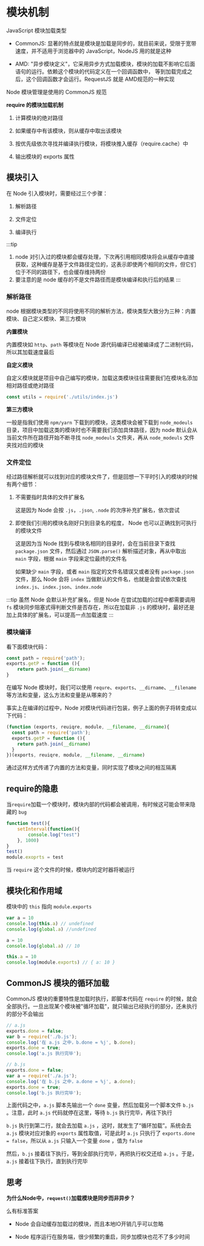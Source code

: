 # 模块机制

JavaScript 模块加载类型

- CommonJS: 显著的特点就是模块是加载是同步的，就目前来说，受限于宽带速度，并不适用于浏览器中的 JavaScript，NodeJS 用的就是这种

- AMD: "异步模块定义"，它采用异步方式加载模块，模块的加载不影响它后面语句的运行。依赖这个模块的代码定义在一个回调函数中，
等到加载完成之后，这个回调函数才会运行。RequestJS 就是 AMD规范的一种实现

Node 模块管理是使用的 CommonJS 规范

**require 的模块加载机制**

1. 计算模块的绝对路径

2. 如果缓存中有该模块，则从缓存中取出该模块 

3. 按优先级依次寻找并编译执行模块，将模块推入缓存（require.cache）中

4. 输出模块的 exports 属性

## 模块引入

在 Node 引入模块时，需要经过三个步骤：

1. 解析路径

2. 文件定位

3. 编译执行

:::tip
1. node 对引入过的模块都会缓存处理，下次再引用相同模块将会从缓存中直接获取，这种缓存是基于文件路径定位的，这表示即使两个相同的文件，但它们位于不同的路径下，也会缓存维持两份
2. 要注意的是 node 缓存的不是文件路径而是模块编译和执行后的结果
::: 

### 解析路径

node 根据模块类型的不同将使用不同的解析方法，模块类型大致分为三种：内置模块、自己定义模块、第三方模块

**内置模块**

内置模块如 `http`、`path` 等模块在 Node 源代码编译已经被编译成了二进制代码，所以其加载速度最后

**自定义模块**

自定义模块就是项目中自己编写的模块，加载这类模块往往需要我们在模块名添加相对路径或绝对路径

```js
const utils = require('./utils/index.js')
```

**第三方模块**

一般是指我们使用 `npm/yarn` 下载到的模块，这类模块会被下载到 `node_modeuls` 目录，项目中加载这类的模块时也不需要我们添加具体路径，因为 node 默认会从当前文件所在路径开始不断寻找 `node_modeuls` 文件夹，再从 `node_modeuls` 文件夹找对应的模块

### 文件定位

经过路径解析就可以找到对应的模块文件了，但是回想一下平时引入的模块的时候有两个细节：

1. 不需要指时具体的文件扩展名

   这是因为 Node 会按 `.js`，`.json`, `.node` 的次序补充扩展名，依次尝试

2. 即使我们引用的模块名刚好只到目录名的程度， Node 也可以正确找到可执行的模块文件

   这是因为当 Node 找到与模块名相同的目录时，会在当前目录下查找 `package.json` 文件，然后通过 `JSON.parse()` 解析描述对象，再从中取出 `main` 字段，根据 `main` 字段来定位最终的文件名
   
   如果缺少 `main` 字段，或者 `main` 指定的文件名错误又或者没有 `package.json` 文件，那么 Node 会将 `index` 当做默认的文件名，也就是会尝试依次查找 `index.js`、`index.json`、`index.node`

:::tip
虽然 Node 会默认补充扩展名，但是 Node 在尝试加载的过程中都需要调用 `fs` 模块同步阻塞式得判断文件是否存在，所以在加载非 `.js` 的模块时，最好还是加上具体的扩展名，可以提高一点加载速度
:::

### 模块编译

看下面模块代码：

```js
const path = require('path');
exports.getP = function (){
	return path.join(__dirname)
}
```

在编写 Node 模块时，我们可以使用 `requre`、`exports`、`__dirname`、`__filename` 等方法和变量，这么方法和变量是从哪来的？

事实上在编译的过程中，Node 对模块代码进行包装，例子上面的例子将转变成以下代码：

```js
(function (exports, reuiqre, module, __filename, __dirname){
  const path = require('path');
  exports.getP = function (){
  	return path.join(__dirname)
  }
})(exports, reuiqre, module, __filename, __dirname)
```

通过这样方式传递了内置的方法和变量，同时实现了模块之间的相互隔离



## require的隐患

当`require`加载一个模块时，模块内部的代码都会被调用，有时候这可能会带来隐藏的 `bug`

```js
function test(){
    setInterval(function(){
        console.log("test")
    }, 1000)
}
test()
module.exoprts = test
```

当 `require` 这个文件的时候，模块内的定时器将被运行

## 模块化和作用域

模块中的 `this` 指向 `module.exports`

```js
var a = 10
console.log(this.a) // undefined
console.log(global.a) //undefined
```

```js
a = 10
console.log(global.a) // 10
```

```js
this.a = 10
console.log(module.exports) // { a: 10 }
```

## CommonJS 模块的循环加载

CommonJS 模块的重要特性是加载时执行，即脚本代码在 `require` 的时候，就会全部执行。一旦出现某个模块被"循环加载"，就只输出已经执行的部分，还未执行的部分不会输出

```js
// a.js
exports.done = false;
var b = require('./b.js');
console.log('在 a.js 之中，b.done = %j', b.done);
exports.done = true;
console.log('a.js 执行完毕');

// b.js
exports.done = false;
var a = require('./a.js');
console.log('在 b.js 之中，a.done = %j', a.done);
exports.done = true;
console.log('b.js 执行完毕');
```

上面代码之中，`a.js` 脚本先输出一个 `done` 变量，然后加载另一个脚本文件 `b.js` 。注意，此时 `a.js` 代码就停在这里，等待 `b.js` 执行完毕，再往下执行

`b.js` 执行到第二行，就会去加载 `a.js` ，这时，就发生了“循环加载”。系统会去 `a.js` 模块对应对象的 `exports` 属性取值，可是此时 `a.js` 只执行了 `exports.done = false`，所以从 `a.js` 只输入一个变量 `done` ，值为 `false`

然后，`b.js` 接着往下执行，等到全部执行完毕，再把执行权交还给 `a.js` 。于是，`a.js` 接着往下执行，直到执行完毕

## 思考

**为什么Node中，`request()`加载模块是同步而非异步？**

么有标准答案

- Node 会自动缓存加载过的模块，而且本地IO开销几乎可以忽略

- Node 程序运行在服务端，很少频繁的重启，同步加模块也花不了多少时间

